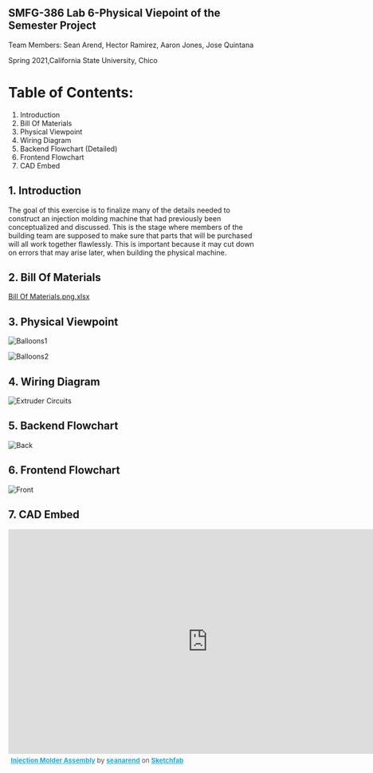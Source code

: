 ## SMFG-386 Lab 6-Physical Viepoint of the Semester Project

Team Members: Sean Arend, Hector Ramirez, Aaron Jones, Jose Quintana

Spring 2021,California State University, Chico 

# Table of Contents:
1. Introduction
2. Bill Of Materials
3. Physical Viewpoint
4. Wiring Diagram
5. Backend Flowchart (Detailed)
6. Frontend Flowchart
7. CAD Embed

## 1. Introduction

The goal of this exercise is to finalize many of the details needed to construct an injection molding machine that had previously been conceptualized and discussed. This is the stage where members of the building team are supposed to make sure that parts that will be purchased will all work together flawlessly. This is important because it may cut down on errors that may arise later, when building the physical machine.

## 2. Bill Of Materials

[Bill Of Materials.png.xlsx](https://github.com/hramirez16/SMFG-386-LAB-6/files/6241456/Bill.Of.Materials.png.xlsx)

## 3. Physical Viewpoint

![Balloons1](https://user-images.githubusercontent.com/80607574/113252840-3acacf00-9279-11eb-8532-d6e3d5e5724e.jpg)

![Balloons2](https://user-images.githubusercontent.com/80607574/113252869-43bba080-9279-11eb-8a78-7c5171b7e746.jpg)

## 4. Wiring Diagram

![Extruder Circuits](https://user-images.githubusercontent.com/80607574/113252970-68177d00-9279-11eb-9526-228ee1986bcf.PNG)

## 5. Backend Flowchart

![Back](https://user-images.githubusercontent.com/80607574/113253096-a319b080-9279-11eb-860e-8d37ba39dac9.png)

## 6. Frontend Flowchart

![Front](https://user-images.githubusercontent.com/80607574/113253150-b593ea00-9279-11eb-8ec6-29aab0a6767b.jpg)

## 7. CAD Embed

<div class="sketchfab-embed-wrapper">
    <iframe title="Injection Molder Assembly" frameborder="0" allowfullscreen mozallowfullscreen="true" webkitallowfullscreen="true" allow="fullscreen; autoplay; vr" xr-spatial-tracking execution-while-out-of-viewport execution-while-not-rendered web-share width="800" height="450" src="https://sketchfab.com/models/a9d2bfdc74574008968b90028a32a86b/embed">
    </iframe>
   <p style="font-size: 13px; font-weight: normal; margin: 5px; color: #4A4A4A;">
        <a href="https://sketchfab.com/3d-models/injection-molder-assembly-a9d2bfdc74574008968b90028a32a86b?utm_medium=embed&utm_campaign=share-popup&utm_content=a9d2bfdc74574008968b90028a32a86b" target="_blank" style="font-weight: bold; color: #1CAAD9;">Injection Molder Assembly</a>
        by <a href="https://sketchfab.com/seanarend?utm_medium=embed&utm_campaign=share-popup&utm_content=a9d2bfdc74574008968b90028a32a86b" target="_blank" style="font-weight: bold; color: #1CAAD9;">seanarend</a>
        on <a href="https://sketchfab.com?utm_medium=embed&utm_campaign=share-popup&utm_content=a9d2bfdc74574008968b90028a32a86b" target="_blank" style="font-weight: bold; color: #1CAAD9;">Sketchfab</a>
    </p>
</div>

<!DOCTYPE html>
<html>
<body>

<iframe width="800" height="450" src="https://youtu.be/UzUNsAMRM2g%22%3E
</iframe>

</body>
</html>
